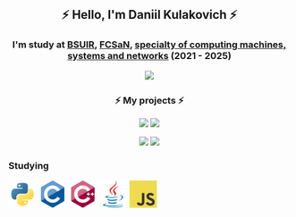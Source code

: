 <div align="center">
    <h2> ⚡️ Hello, I'm Daniil Kulakovich ⚡️ </h2>
    <h3> I'm study at <a href="https://www.bsuir.by">BSUIR</a>, <a href="https://www.bsuir.by/ru/fksis">FCSaN</a>, <a href="https://www.bsuir.by/ru/kaf-evm">specialty of computing machines, systems and networks</a> (2021 - 2025) </h3>
</div>
<div>
    <p align="center">
        <img src="https://github-readme-stats.vercel.app/api/top-langs/?username=DanikKul&layout=compact&theme=onedark&langs_count=6&hide_border=true)">
    </p>
</div>
<div>
    <h3 align="center">⚡️ My projects ⚡️</h3>
    <p align="center">
        <a href="https://github.com/DanikKul/RotMac"><img src="https://github-readme-stats.vercel.app/api/pin/?username=DanikKul&repo=RotMac&theme=onedark&hide_border=true"></a>
        <a href="https://github.com/DanikKul/Tic-Tac-Toe"><img src="https://github-readme-stats.vercel.app/api/pin/?username=DanikKul&repo=Tic-Tac-Toe&theme=onedark&hide_border=true"></a>
    </p>
    <p align="center">
        <a href="https://github.com/DanikKul/Hanoi-in-Console"><img src="https://github-readme-stats.vercel.app/api/pin/?username=DanikKul&repo=Hanoi-in-Console&theme=onedark&hide_border=true"></a>
        <a href="https://github.com/DanikKul/Sorts-Visualisation"><img src="https://github-readme-stats.vercel.app/api/pin/?username=DanikKul&repo=Sorts-Visualisation&theme=onedark&hide_border=true"></a>
    </p>
</div>
<h3>Studying</h3>
<p>
    <a href="https://www.python.org/"><img alt="Python", width=50, height=50, src="https://github.com/devicons/devicon/blob/master/icons/python/python-original.svg"></a>
    <a href="https://en.wikipedia.org/wiki/C_(programming_language)"><img alt="C", width=50, height=50, src="https://github.com/devicons/devicon/blob/master/icons/c/c-original.svg"></a>
    <a href="https://en.wikipedia.org/wiki/C%2B%2B"><img alt="C++", width=50, height=50, src="https://github.com/devicons/devicon/blob/master/icons/cplusplus/cplusplus-original.svg"></a>
    <a href="https://www.oracle.com/java/"><img alt="Java", width=50, height=50, src="https://github.com/devicons/devicon/blob/master/icons/java/java-original.svg"></a>
    <a href="https://developer.mozilla.org/ru/docs/Web/JavaScript"><img alt="JavaScript", width=50, height=50, src="https://github.com/devicons/devicon/blob/master/icons/javascript/javascript-original.svg"></a>
</p>
